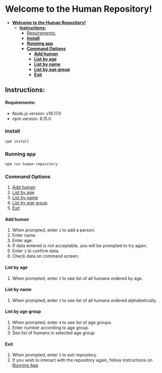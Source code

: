 # **Welcome to the Human Repository!**

- [**Welcome to the Human Repository!**](#welcome-to-the-human-repository)
  - [**Instructions:**](#instructions)
      - [Requirements:](#requirements)
    - [**Install**](#install)
    - [**Running app**](#running-app)
    - [**Command Options**](#command-options)
      - [**Add human** <a name="add-human"></a>](#add-human-)
      - [**List by age** <a name="list-age"></a>](#list-by-age-)
      - [**List by name** <a name="list-name"></a>](#list-by-name-)
      - [**List by age group** <a name="list-group"></a>](#list-by-age-group-)
      - [**Exit** <a name="exit"></a>](#exit-)


## **Instructions:**

#### Requirements:
 - Node.js version: v16.17.0
 - npm version: 8.15.0 
  
### **Install**

```bash
npm install
```

### **Running app**

```bash
npm run human-repository
```
 ### **Command Options**

 1. [Add human](#add-human-a-nameadd-humana) 
 2. [List by age](#list-by-age-a-namelist-agea)
 3. [List by name](#list-by-name-a-namelist-namea)
 4. [List by age group](#list-by-age-group-a-namelist-groupa)
 5. [Exit](#exit-a-nameexita)

#### **Add human** <a name="add-human"></a>

1. When prompted, enter ```1``` to add a person.
2. Enter name. 
3. Enter age.
4. If data entered is not acceptable, you will be prompted to try again.
5. Enter ```1``` to confirm data.
6. Check data on command screen.

#### **List by age** <a name="list-age"></a>

1. When prompted, enter ```2``` to see list of all humans ordered by age.

#### **List by name** <a name="list-name"></a>

1. When prompted, enter ```3``` to see list of all humans ordered alphabetically.

#### **List by age group** <a name="list-group"></a>

1. When prompted, enter ```4``` to see list of age groups.
2. Enter number according to age group.
3. See list of humans in selected age group.

#### **Exit** <a name="exit"></a>

1. When prompted, enter ```5``` to exit repository.
2. If you wish to interact with the repository again, follow instructions on [Running App](#running-app)
